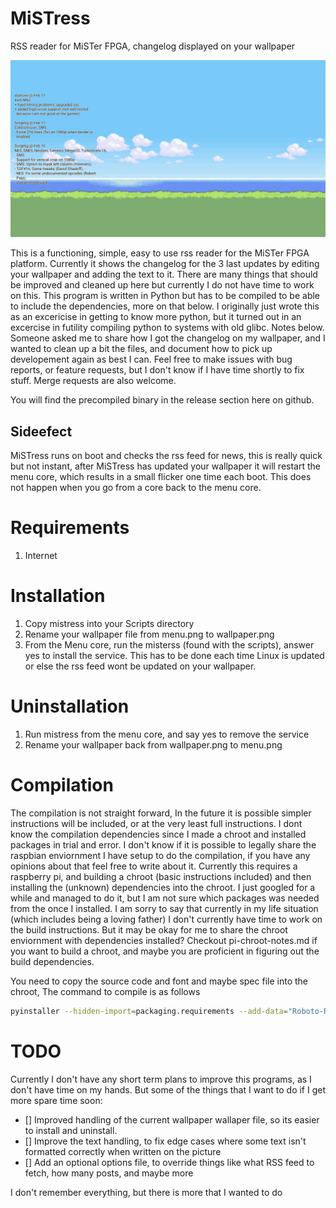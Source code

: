 # MiSTress
RSS reader for MiSTer FPGA, changelog displayed on your wallpaper

![](demo.png)

This is a functioning, simple, easy to use rss reader for the MiSTer FPGA platform. Currently it shows the changelog for the 3 last updates by editing your wallpaper and adding the text to it. There are many things that should be improved and cleaned up here but currently I do not have time to work on this. This program is written in Python but has to be compiled to be able to include the dependencies, more on that below. I originally just wrote this as an excericise in getting to know more python, but it turned out in an excercise in futility compiling python to systems with old glibc. Notes below. Someone asked me to share how I got the changelog on my wallpaper, and I wanted to clean up a bit the files, and document how to pick up developement again as best I can. Feel free to make issues with bug reports, or feature requests, but I don't know if I have time shortly to fix stuff. Merge requests are also welcome.

You will find the precompiled binary in the release section here on github.

## Sideefect

MiSTress runs on boot and checks the rss feed for news, this is really quick but not instant, after MiSTress has updated your wallpaper it will restart the menu core, which results in a small flicker one time each boot. This does not happen when you go from a core back to the menu core.

# Requirements

1. Internet

# Installation

1. Copy mistress into your Scripts directory
2. Rename your wallpaper file from menu.png to wallpaper.png
3. From the Menu core, run the misterss (found with the scripts), answer yes to install the service. This has to be done each time Linux is updated or else the rss feed wont be updated on your wallpaper.

# Uninstallation

1. Run mistress from the menu core, and say yes to remove the service
2. Rename your wallpaper back from wallpaper.png to menu.png


# Compilation

The compilation is not straight forward, In the future it is possible simpler instructions will be included, or at the very least full instructions. I dont know the compilation dependencies since I made a chroot and installed packages in trial and error. I don't know if it is possible to legally share the raspbian enviornment I have setup to do the compilation, if you have any opinions about that feel free to write about it. Currently this requires a raspberry pi, and building a chroot (basic instructions included) and then installing the (unknown) dependencies into the chroot. I just googled for a while and managed to do it, but I am not sure which packages was needed from the once I installed.
I am sorry to say that currently in my life situation (which includes being a loving father) I don't currently have time to work on the build instructions. But it may be okay for me to share the chroot enviornment with dependencies installed? Checkout pi-chroot-notes.md if you want to build a chroot, and maybe you are proficient in figuring out the build dependencies.

You need to copy the source code and font and maybe spec file into the chroot, The command to compile is as follows

```bash
pyinstaller --hidden-import=packaging.requirements --add-data="Roboto-Regular.ttf:." --onefile --clean mistress.py
```

# TODO

Currently I don't have any short term plans to improve this programs, as I don't have time on my hands. But some of the things that I want to do if I get more spare time soon:

- [] Improved handling of the current wallpaper wallaper file, so its easier to install and uninstall.
- [] Improve the text handling, to fix edge cases where some text isn't formatted correctly when written on the picture
- [] Add an optional options file, to override things like what RSS feed to fetch, how many posts, and maybe more

I don't remember everything, but there is more that I wanted to do
